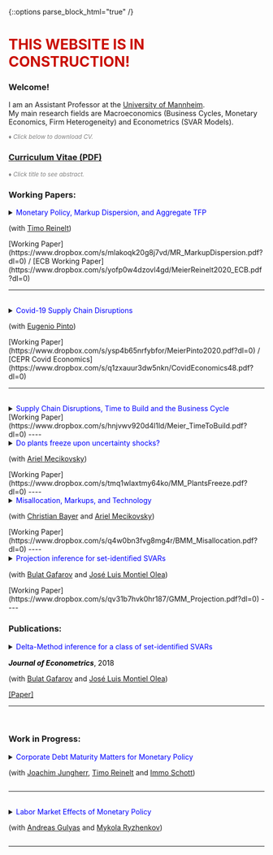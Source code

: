 {::options parse_block_html="true" /}


<h1><font color="scarlet"> THIS WEBSITE IS IN CONSTRUCTION! </font></h1>  

### Welcome!

I am an Assistant Professor at the <a href="https://www.vwl.uni-mannheim.de/en/" target="_blank">University of Mannheim</a>. \
My main research fields are Macroeconomics (Business Cycles, Monetary Economics, Firm Heterogeneity) and Econometrics (SVAR Models).

<font color="gray"><i><small>&diams; Click below to download CV.</small></i></font> 
### <a href="https://www.dropbox.com/s/t9wdfw009zsq0os/cv_matthias_meier.pdf?dl=0" target="_blank">Curriculum Vitae (PDF)</a>

<font color="gray"><i><small>&diams; Click title to see abstract.</small></i></font>  

### Working Papers:

<details>
  <summary markdown="span"><font color="blue">Monetary Policy, Markup Dispersion, and Aggregate TFP</font>
    
  (with [Timo Reinelt](https://treinelt.github.io/))</summary>
  
  | **Abstract**          |
  |:---------------------------|
  | Motivated by empirical evidence that monetary policy affects aggregate TFP, westudy the role of markup dispersion for monetary transmission. Empirically, we showthat the response of markup dispersion to monetary policy shocks can account for asignificant fraction of the aggregate TFP response in the first two years after the shock.Analytically, we show that heterogeneous price rigidity can explain the response ofmarkup dispersion if firms have a precautionary price setting motive, which is presentin common New Keynesian environments. We provide empirical evidence on the rela-tionship between markups and price rigidity in support of this explanation. Finally,we study the mechanism and its implications in a quantitative model. |
  
  | **Awards**          |
  |:---------------------------|
  | - Received the Lamfalussy Fellowship of the ECB 2019 |

  
 </details>
 [Working Paper](https://www.dropbox.com/s/mlakoqk20g8j7vd/MR_MarkupDispersion.pdf?dl=0) / [ECB Working Paper](https://www.dropbox.com/s/yofp0w4dzovl4gd/MeierReinelt2020_ECB.pdf?dl=0)
 
----

<br>

<details>
  <summary markdown="span"><font color="blue">Covid-19 Supply Chain Disruptions</font>
    
  (with [Eugenio Pinto](https://www.federalreserve.gov/econres/eugenio-pinto.htm))</summary>
  
  | **Abstract**          |
  |:---------------------------|
  | We study the effects of international supply chain disruptions on real economicactivity and prices during the Covid-19 pandemic.  We show that US sectors witha high exposure to intermediate goods imports from China contracted significantlyand robustly more than other sectors. In particular, highly exposed sectors sufferedlarger declines in production, employment, imports, and exports. Moreover, input andoutput prices moved up relative to other sectors, suggesting that real activity declinesin sectors with a high China exposure were not particularly driven by a slump indemand. Quantitatively, sectors at the third quartile of China exposures experiencedlarger monthly production declines of 2.5 p.p. in March and 9.4 p.p. in April 2020 thansectors at the first quartile. Differences in China exposures account for about 10% ofthe cross-sectoral variance of industrial production growth during March and April.The estimated effects are short-lived and dissipate by July 2020. |
  
 </details>
 [Working Paper](https://www.dropbox.com/s/ysp4b65nrfybfor/MeierPinto2020.pdf?dl=0) / [CEPR Covid Economics](https://www.dropbox.com/s/q1zxauur3dw5nkn/CovidEconomics48.pdf?dl=0)
 
----

<br>

<details>
  <summary markdown="span"><font color="blue">Supply Chain Disruptions, Time to Build and the Business Cycle</font></summary>
  
  | **Abstract**          |
  |:---------------------------|
  | We provide new evidence that (i) time to build is volatile and countercyclical, and that (ii) supply chain disruptions lengthen time to build. Motivated by thesefindings, we develop a general equilibrium model in which heterogeneous firms facenon-convex adjustment costs and multi-period time to build. In the model, supplychain disruptions lengthen time to build. Calibrating the model to US micro data, we show that disruptions, which lengthen time to build by 1 month, depress GDP by1% and aggregate TFP by 0.2%. Structural vector autoregressions corroborate thequantitative importance of supply chain disruptions. |
  
 </details>
 [Working Paper](https://www.dropbox.com/s/hnjvwv920d4l1ld/Meier_TimeToBuild.pdf?dl=0)  
----

<br> 

<details>
  <summary markdown="span"><font color="blue">Do plants freeze upon uncertainty shocks?</font>
  
  (with [Ariel Mecikovsky](https://sites.google.com/site/amecikovsky/))</summary>
  
  | **Abstract**          |
  |:---------------------------|
  | What explains the impact of uncertainty shocks on the economy? This paper uses highly disaggregated data on industry-level job flows to investigate the empirical relevance of various transmission channels of uncertainty shocks. The channels we consider are labor adjustment frictions, capital adjustment frictions, nominal ridigities, and financial frictions. For each channel, we derive testable implications regarding the response of job flows to uncertainty shocks. Empirically, uncertainty shocks lead to more job destruction and less job creation in more than 80% of all industries. The effect is significantly stronger in industries that face tighter financial constraints, which supports the financial frictions channel. In contrast, our evidence does not support the other three channels. |
  
  | **Awards**          |
  |:---------------------------|
  | - Best Student Paper Award, Real Options Group Conference Athens <br /> - Best Paper Award (runner-up), Spring Meeting of Young Economists Vienna |
	
 </details>
 [Working Paper](https://www.dropbox.com/s/tmq1wlaxtmy64ko/MM_PlantsFreeze.pdf?dl=0)  
----

<br> 

<details>
  <summary markdown="span"><font color="blue">Misallocation, Markups, and Technology</font>
  
  (with [Christian Bayer](https://www.wiwi.uni-bonn.de/bayer/) and [Ariel Mecikovsky](https://sites.google.com/site/amecikovsky/))</summary>
  
  | **Abstract**          |
  |:---------------------------|
  | Hsieh and Klenow(2009) shows that misallocation creates large aggregate TFP losses, explains international TFP differences, and can be quantified through factor pro-ductivity dispersions. Using micro data from Chile, Colombia, Indonesia, and Germany, we show a substantial correlation in factor productivities across factors and therefore propose to decompose dispersion in factor productivities in dispersion in technology and markup instead. Relative to Germany, misallocation is larger in the developing economies. TFP losses from misallocation are explained to 1/3 by larger technologyand to 2/3 by larger markup dispersion. Finally, we discuss market outcomes as potential sources of markup and technology dispersion. |
  
  | **Awards**          |
  |:---------------------------|
  | - |Best Paper Award (runner-up), European Workshop on Efficiency and Productivity Analysis Helsinki
	
 </details>
 [Working Paper](https://www.dropbox.com/s/q4w0bn3fvg8mg4r/BMM_Misallocation.pdf?dl=0)  
----

<br> 

<details>
  <summary markdown="span"><font color="blue">Projection inference for set-identiﬁed SVARs</font>
  
  (with [Bulat Gafarov](https://gafarov.ucdavis.edu/index.html) and [José Luis Montiel Olea](http://www.joseluismontielolea.com/)) </summary>
  
  | **Abstract**          |
  |:---------------------------|
  | We study the properties of projection inference for set-identified Structural Vector Autoregressions. A nominal 1−α projection region collects the structural parameters that are compatible with a 1−α Wald ellipsoid for the model’s reduced-form parameters (autoregressive coefficients and the covariance matrix of residuals). We show that projection inference can be applied to a general class of stationary models, is computationally feasible, and - as the sample size grows large — it produces regions that have both frequentist coverage and robust Bayesian credibility of at least 1−α. A drawback of the projection approach is that both coverage and robust credibility may be strictly above their nominal level. Following the recent work of Kaido, Molinari, and Stoye (2016), we ‘calibrate’ the radius of the Wald ellipsoid to guarantee that — for a given posterior on the reduced-form parameters — the projection method produces a region with robust Bayesian credibility of exactly 1−α. We illustrate the main results of the paper using the demand/supply-model for the U.S. labor market in Baumeister and Hamilton(2015). |
  	
 </details>
 [Working Paper](https://www.dropbox.com/s/qv31b7hvk0hr187/GMM_Projection.pdf?dl=0)  
----

<br> 

### Publications:

<details>
  <summary markdown="span"><font color="blue">Delta-Method inference for a class of set-identiﬁed SVARs</font>
    
  <font color="black"><b><i>Journal of Econometrics</i></b>, 2018</font>
  
  (with [Bulat Gafarov](https://gafarov.ucdavis.edu/index.html) and [José Luis Montiel Olea](http://www.joseluismontielolea.com/)) </summary>
  
  | **Abstract**          |
  |:---------------------------|
  | We study vector autoregressions that impose equality and/or inequality restrictions to set-identify thedynamic responses to a single structural shock. We make three contributions. First, we present analgorithm to compute the largest and smallest value that an impulse-response coefficient can attainover its identified set. Second, we provide conditions under which these largest and smallest values aredirectionally differentiable functions of the model’s reduced-form parameters. Third, we propose a delta-method approach to conduct inference about the structural impulse-response coefficients. We use ourresults to assess the effects of the announcement of the Quantitative Easing program in August 2010. |
  
  </details>
  <a href="https://www.dropbox.com/s/x710pcw8m8ujcrh/GMM_DeltaMethod.pdf?dl=0" target="_blank"><u>[Paper]</u></a>
  
  ----

<br>

### Work in Progress:
<details>
  <summary markdown="span"><font color="blue">Corporate Debt Maturity Matters for Monetary Policy</font>
  
  (with [Joachim Jungherr](http://joachimjungherr.com/), [Timo Reinelt](https://treinelt.github.io/) and [Immo Schott](https://sites.google.com/site/immoschott/)) </summary>
  
 </details>
 
  ---- 
 
<br>

<details>
  <summary markdown="span"><font color="blue">Labor Market Effects of Monetary Policy</font>
  
  (with [Andreas Gulyas](https://sites.google.com/site/andreasgulyas) and [Mykola Ryzhenkov](https://gess.uni-mannheim.de/doctoral-programs/economics-cdse/students/people/show/mykola-ryzhenkov.html))</summary>
  
 </details>

 
 ---------------------------------------------------------------------------------------------------------
 
